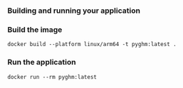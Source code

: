 ### Building and running your application

### Build the image

`docker build --platform linux/arm64 -t pyghm:latest .`

### Run the application

`docker run --rm pyghm:latest`

